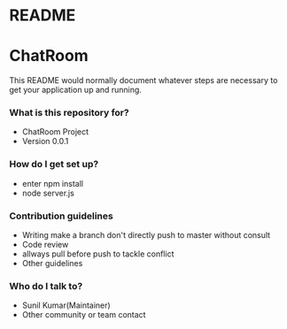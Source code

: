 # README #

# ChatRoom

This README would normally document whatever steps are necessary to get your application up and running.

### What is this repository for? ###

* ChatRoom Project
* Version 0.0.1

### How do I get set up? ###

* enter npm install
* node server.js

### Contribution guidelines ###

* Writing make a branch don't directly push to master without consult
* Code review
* allways pull before push to tackle conflict
* Other guidelines

### Who do I talk to? ###

* Sunil Kumar(Maintainer)
* Other community or team contact